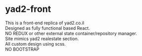 # yad2-front

This is a front-end replica of yad2.co.il<br>
Designed as fully functional based React.<br>
NO REDUX or other external state container/repository manager.<br>
Site mimics yad2 realestate section.<br>
All custom design using scss.<br>
NO BOOTSTRAP
